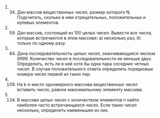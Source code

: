 1. 34. Дан массив вещественных чисел, размер которого N. Подсчитать, сколько в нем
   отрицательных, положительных и нулевых элементов.
2. 59. Дан массив, состоящий из 100 целых чисел. Вывести все числа, которые встречаются
   в этом массиве:
   а) несколько раз;
   б) только по одному разу.
3. 84. Дана последовательность целых чисел, оканчивающаяся числом 9999. Количество
   чисел в последовательности не меньше двух. Определить, есть ли в ней хотя бы одна
   пара соседних четных чисел. В случае положительного ответа определить порядковые
   номера чисел первой из таких пар.
4. 109. На k-e место одномерного массива вещественных чисел вставить число,
   равное максимальному элементу массива.
5. 134.	В массиве целых чисел с количеством элементов n найти наиболее часто встречающееся
   число. Если таких чисел несколько, определить наименьшее из них.